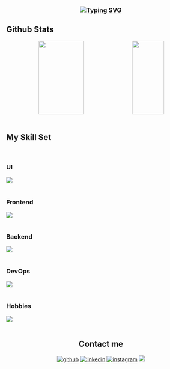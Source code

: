 ### <div align="center">[![Typing SVG](https://readme-typing-svg.herokuapp.com?font=Fira+Code&duration=2000&pause=1000&color=FFFFFF&center=true&multiline=true&width=435&height=70&lines=Hello+World!+I'm+Luiz+Coelho;I+am+a+Frontend+Developer)](https://git.io/typing-svg)</div>

## Github Stats

<div align="center">  
<img width="49%" height="195px" src="https://github-readme-stats.vercel.app/api?username=haghalaz&show_icons=true&count_private=true&hide_border=true&title_color=00bfbf&icon_color=eb6f92&text_color=c9d1d9&bg_color=0d1117" /> 
<img width="41%" height="195px" src="https://github-readme-stats.vercel.app/api/top-langs/?username=haghalaz&layout=compact&hide_border=true&title_color=00bfbf&text_color=00bfbf&bg_color=0d1117" />
</div>
<br/>

## My Skill Set

<br/>

### UI

<img src="https://skillicons.dev/icons?i=ae,ai,ps,figma,blender" />
<br/>
<br/>

### Frontend

<img src="https://skillicons.dev/icons?i=html,css,js,php,bootstrap,materialui,tailwind,react,next&perline=5" />
<br/>
<br/>

### Backend

<img src="https://skillicons.dev/icons?i=js,nodejs,express,postgres,mysql" />
<br/>
<br/>

### DevOps

<img src="https://skillicons.dev/icons?i=git,github,docker,postman" />
<br/>
<br/>

### Hobbies

<img src="https://skillicons.dev/icons?i=gamemakerstudio,godot" />
<br/>
<br/>

<div align="center">

## Contact me

<a href="https://github.com/haghalaz" target="_blank">
<img src=https://img.shields.io/badge/github-%2324292e.svg?&style=for-the-badge&logo=github&logoColor=white alt=github style="margin-bottom: 5px;" /></a>
<a href="https://linkedin.com/in/haghalaz" target="_blank">
<img src=https://img.shields.io/badge/linkedin-%231E77B5.svg?&style=for-the-badge&logo=linkedin&logoColor=white alt=linkedin style="margin-bottom: 5px;" /></a>
<a href="https://instagram.com/luiz_neto_coelho_" target="_blank"><img src=https://img.shields.io/badge/instagram-%23000000.svg?&style=for-the-badge&logo=instagram&logoColor=white alt=instagram style="margin-bottom: 5px;" /></a>

<img src="https://komarev.com/ghpvc/?username=haghalaz&&style=flat-square"/>

</div>
